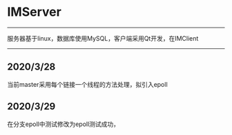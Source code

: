 # IMServer
***
服务器基于linux，数据库使用MySQL，客户端采用Qt开发，在IMClient
***
## 2020/3/28
当前master采用每个链接一个线程的方法处理，拟引入epoll
## 2020/3/29
在分支epoll中测试修改为epoll测试成功，
